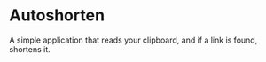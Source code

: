 # Autoshorten

A simple application that reads your clipboard, and if a link is found, shortens it.
